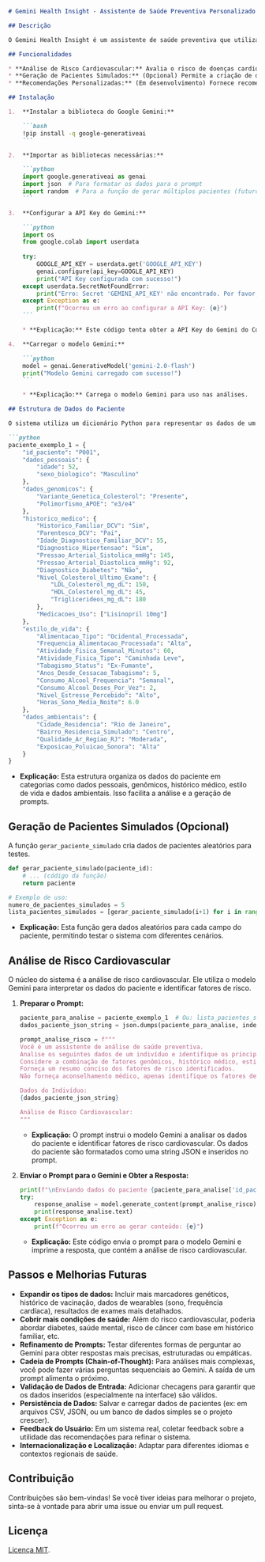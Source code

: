 ````markdown
# Gemini Health Insight - Assistente de Saúde Preventiva Personalizado com Foco em Medicina de Precisão

## Descrição

O Gemini Health Insight é um assistente de saúde preventiva que utiliza inteligência artificial para analisar dados de pacientes e identificar fatores de risco para doenças cardiovasculares. O sistema considera uma variedade de dados, incluindo informações genômicas, histórico médico, estilo de vida e fatores ambientais, para fornecer uma análise de risco personalizada.

## Funcionalidades

* **Análise de Risco Cardiovascular:** Avalia o risco de doenças cardiovasculares com base em dados abrangentes do paciente.
* **Geração de Pacientes Simulados:** (Opcional) Permite a criação de dados de pacientes simulados para testes e desenvolvimento.
* **Recomendações Personalizadas:** (Em desenvolvimento) Fornece recomendações de saúde personalizadas com base na análise de risco.

## Instalação

1.  **Instalar a biblioteca do Google Gemini:**

    ```bash
    !pip install -q google-generativeai
    ```

2.  **Importar as bibliotecas necessárias:**

    ```python
    import google.generativeai as genai
    import json  # Para formatar os dados para o prompt
    import random  # Para a função de gerar múltiplos pacientes (futuro)
    ```

3.  **Configurar a API Key do Gemini:**

    ```python
    import os
    from google.colab import userdata
    
    try:
        GOOGLE_API_KEY = userdata.get('GOOGLE_API_KEY')
        genai.configure(api_key=GOOGLE_API_KEY)
        print("API Key configurada com sucesso!")
    except userdata.SecretNotFoundError:
        print("Erro: Secret 'GEMINI_API_KEY' não encontrado. Por favor, configure-o no Colab.")
    except Exception as e:
        print(f"Ocorreu um erro ao configurar a API Key: {e}")
    ```

    * **Explicação:** Este código tenta obter a API Key do Gemini do Colab (se estiver rodando no Colab). Se não encontrar, imprime um erro.

4.  **Carregar o modelo Gemini:**

    ```python
    model = genai.GenerativeModel('gemini-2.0-flash')
    print("Modelo Gemini carregado com sucesso!")
    ```

    * **Explicação:** Carrega o modelo Gemini para uso nas análises.

## Estrutura de Dados do Paciente

O sistema utiliza um dicionário Python para representar os dados de um paciente. A estrutura é a seguinte:

```python
paciente_exemplo_1 = {
    "id_paciente": "P001",
    "dados_pessoais": {
        "idade": 52,
        "sexo_biologico": "Masculino"
    },
    "dados_genomicos": {
        "Variante_Genetica_Colesterol": "Presente",
        "Polimorfismo_APOE": "e3/e4"
    },
    "historico_medico": {
        "Historico_Familiar_DCV": "Sim",
        "Parentesco_DCV": "Pai",
        "Idade_Diagnostico_Familiar_DCV": 55,
        "Diagnostico_Hipertensao": "Sim",
        "Pressao_Arterial_Sistolica_mmHg": 145,
        "Pressao_Arterial_Diastolica_mmHg": 92,
        "Diagnostico_Diabetes": "Não",
        "Nivel_Colesterol_Ultimo_Exame": {
            "LDL_Colesterol_mg_dL": 150,
            "HDL_Colesterol_mg_dL": 45,
            "Triglicerideos_mg_dL": 180
        },
        "Medicacoes_Uso": ["Lisinopril 10mg"]
    },
    "estilo_de_vida": {
        "Alimentacao_Tipo": "Ocidental_Processada",
        "Frequencia_Alimentacao_Processada": "Alta",
        "Atividade_Fisica_Semanal_Minutos": 60,
        "Atividade_Fisica_Tipo": "Caminhada Leve",
        "Tabagismo_Status": "Ex-Fumante",
        "Anos_Desde_Cessacao_Tabagismo": 5,
        "Consumo_Alcool_Frequencia": "Semanal",
        "Consumo_Alcool_Doses_Por_Vez": 2,
        "Nivel_Estresse_Percebido": "Alto",
        "Horas_Sono_Media_Noite": 6.0
    },
    "dados_ambientais": {
        "Cidade_Residencia": "Rio de Janeiro",
        "Bairro_Residencia_Simulado": "Centro",
        "Qualidade_Ar_Regiao_RJ": "Moderada",
        "Exposicao_Poluicao_Sonora": "Alta"
    }
}
````

  * **Explicação:** Esta estrutura organiza os dados do paciente em categorias como dados pessoais, genômicos, histórico médico, estilo de vida e dados ambientais. Isso facilita a análise e a geração de prompts.

## Geração de Pacientes Simulados (Opcional)

A função `gerar_paciente_simulado` cria dados de pacientes aleatórios para testes.

```python
def gerar_paciente_simulado(paciente_id):
    # ... (código da função)
    return paciente

# Exemplo de uso:
numero_de_pacientes_simulados = 5
lista_pacientes_simulados = [gerar_paciente_simulado(i+1) for i in range(numero_de_pacientes_simulados)]
```

  * **Explicação:** Esta função gera dados aleatórios para cada campo do paciente, permitindo testar o sistema com diferentes cenários.

## Análise de Risco Cardiovascular

O núcleo do sistema é a análise de risco cardiovascular. Ele utiliza o modelo Gemini para interpretar os dados do paciente e identificar fatores de risco.

1.  **Preparar o Prompt:**

    ```python
    paciente_para_analise = paciente_exemplo_1  # Ou: lista_pacientes_simulados[0]
    dados_paciente_json_string = json.dumps(paciente_para_analise, indent=2, ensure_ascii=False)

    prompt_analise_risco = f"""
    Você é um assistente de análise de saúde preventiva.
    Analise os seguintes dados de um indivíduo e identifique os principais fatores de risco cardiovascular.
    Considere a combinação de fatores genômicos, histórico médico, estilo de vida e dados ambientais.
    Forneça um resumo conciso dos fatores de risco identificados.
    Não forneça aconselhamento médico, apenas identifique os fatores de risco com base nos dados.

    Dados do Indivíduo:
    {dados_paciente_json_string}

    Análise de Risco Cardiovascular:
    """
    ```

      * **Explicação:** O prompt instrui o modelo Gemini a analisar os dados do paciente e identificar fatores de risco cardiovascular. Os dados do paciente são formatados como uma string JSON e inseridos no prompt.

2.  **Enviar o Prompt para o Gemini e Obter a Resposta:**

    ```python
    print(f"\nEnviando dados do paciente {paciente_para_analise['id_paciente']} para análise de risco cardiovascular...")
    try:
        response_analise = model.generate_content(prompt_analise_risco)
        print(response_analise.text)
    except Exception as e:
        print(f"Ocorreu um erro ao gerar conteúdo: {e}")
    ```

      * **Explicação:** Este código envia o prompt para o modelo Gemini e imprime a resposta, que contém a análise de risco cardiovascular.

## Passos e Melhorias Futuras

  * **Expandir os tipos de dados:** Incluir mais marcadores genéticos, histórico de vacinação, dados de wearables (sono, frequência cardíaca), resultados de exames mais detalhados.
  * **Cobrir mais condições de saúde:** Além do risco cardiovascular, poderia abordar diabetes, saúde mental, risco de câncer com base em histórico familiar, etc.
  * **Refinamento de Prompts:** Testar diferentes formas de perguntar ao Gemini para obter respostas mais precisas, estruturadas ou empáticas.
  * **Cadeia de Prompts (Chain-of-Thought):** Para análises mais complexas, você pode fazer várias perguntas sequenciais ao Gemini. A saída de um prompt alimenta o próximo.
  * **Validação de Dados de Entrada:** Adicionar checagens para garantir que os dados inseridos (especialmente na interface) são válidos.
  * **Persistência de Dados:** Salvar e carregar dados de pacientes (ex: em arquivos CSV, JSON, ou um banco de dados simples se o projeto crescer).
  * **Feedback do Usuário:** Em um sistema real, coletar feedback sobre a utilidade das recomendações para refinar o sistema.
  * **Internacionalização e Localização:** Adaptar para diferentes idiomas e contextos regionais de saúde.

## Contribuição

Contribuições são bem-vindas\! Se você tiver ideias para melhorar o projeto, sinta-se à vontade para abrir uma issue ou enviar um pull request.

## Licença

[Licença MIT](https://opensource.org/licenses/MIT).
